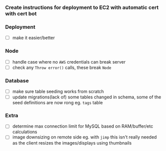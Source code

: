 ### Create instructions for deployment to EC2 with automatic cert with cert bot

### Deployment
- [ ] make it easier/better

### Node
- [ ] handle case where no `AWS` credentials can break server
- [ ] check any `Throw error()` calls, these break `Node`

### Database
- [ ] make sure table seeding works from scratch
- [ ] update migrations(lack of) some tables changed in schema, some of the seed definitions are now rong eg. `tags` table

### Extra
- [ ] determine max connection limit for MySQL based on RAM/buffer/etc calculations
- [ ] image downsizing on remote side eg. with `jimp` this isn't really needed as the client resizes the images/displays using thumbnails